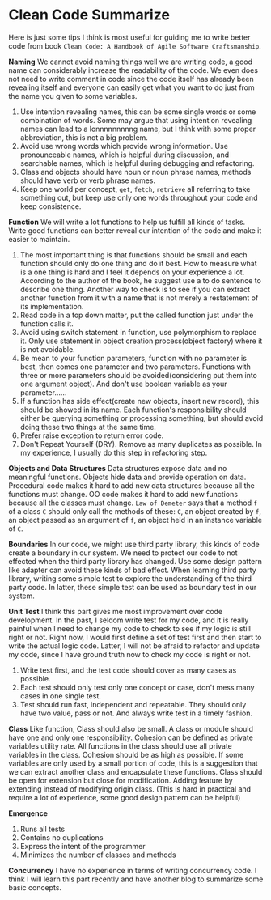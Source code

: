 # Clean Code Summarize

Here is just some tips I think is most useful for guiding me to write better code from book `Clean Code: A Handbook of Agile Software Craftsmanship`.

**Naming**
We cannot avoid naming things well we are writing code, a good name can considerably increase the readability of the code. We even does not need to write comment in code since the code itself has already been revealing itself and everyone can easily get what you want to do just from the name you given to some variables.

1. Use intention revealing names, this can be some single words or some combination of words. Some may argue that using intention revealing names can lead to a lonnnnnnnnng name, but I think with some proper abbreviation, this is not a big problem.
2. Avoid use wrong words which provide wrong information. Use pronounceable names, which is helpful during discussion, and searchable names, which is helpful during debugging and refactoring.   
3. Class and objects should have noun or noun phrase names, methods should have verb or verb phrase names.
4. Keep one world per concept, `get`, `fetch`, `retrieve` all referring to take something out, but keep use only one words throughout your code and keep consistence.

**Function**
We will write a lot functions to help us fulfill all kinds of tasks. Write good functions can better reveal our intention of the code and make it easier to maintain.

1. The most important thing is that functions should be small and each function should only do one thing and do it best. How to measure what is a one thing is hard and I feel it depends on your experience a lot. According to the author of the book, he suggest use a to do sentence to describe one thing. Another way to check is to see if you can extract another function from it with a name that is not merely a restatement of its implementation.
2. Read code in a top down matter, put the called function just under the function calls it.
3. Avoid using switch statement in function, use polymorphism to replace it. Only use statement in object creation process(object factory) where it is not avoidable.
4. Be mean to your function parameters, function with no parameter is best, then comes one parameter and two parameters. Functions with three or more parameters should be avoided(considering put them into one argument object). And don't use boolean variable as your parameter......
5. If a function has side effect(create new objects, insert new record), this should be showed in its name. Each function's responsibility should either be querying something or processing something, but should avoid doing these two things at the same time.
6. Prefer raise exception to return error code.
7. Don't Repeat Yourself (DRY). Remove as many duplicates as possible. In my experience, I usually do this step in refactoring step.

**Objects and Data Structures**
Data structures expose data and no meaningful functions. Objects hide data and provide operation on data.
Procedural code makes it hard to add new data structures because all the functions must change. OO code makes it hard to add new functions because all the classes must change.
`Law of Demeter` says that a method `f` of a class `C` should only call the methods of these: `C`, an object created by `f`, an object passed as an argument of `f`, an object held in an instance variable of `C`.

**Boundaries**
In our code, we might use third party library, this kinds of code create a boundary in our system. We need to protect our code to not effected when the third party library has changed. Use some design pattern like adapter can avoid these kinds of bad effect.
When learning third party library, writing some simple test to explore the understanding of the third party code. In latter, these simple test can be used as boundary test in our system.

**Unit Test**
I think this part gives me most improvement over code development. In the past, I seldom write test for my code, and it is really painful when I need to change my code to check to see if my logic is still right or not. Right now, I would first define a set of test first and then start to write the actual logic code. Latter, I will not be afraid to refactor and update my code, since I have ground truth now to check my code is right or not.

1. Write test first, and the test code should cover as many cases as possible.
2. Each test should only test only one concept or case, don't mess many cases in one single test.
3. Test should run fast, independent and repeatable. They should only have two value, pass or not. And always write test in a timely fashion.

**Class**
Like function, Class should also be small. A class or module should have one and only one responsibility.
Cohesion can be defined as private variables utility rate. All functions in the class should use all private variables in the class. Cohesion should be as high as possible. If some variables are only used by a small portion of code, this is a suggestion that we can extract another class and encapsulate these functions.
Class should be open for extension but close for modification. Adding feature by extending instead of modifying origin class. (This is hard in practical and require a lot of experience, some good design pattern can be helpful)

**Emergence**
1. Runs all tests
2. Contains no duplications
3. Express the intent of the programmer
4. Minimizes the number of classes and methods

**Concurrency**
I have no experience in terms of writing concurrency code. I think I will learn this part recently and have another blog to summarize some basic concepts.
